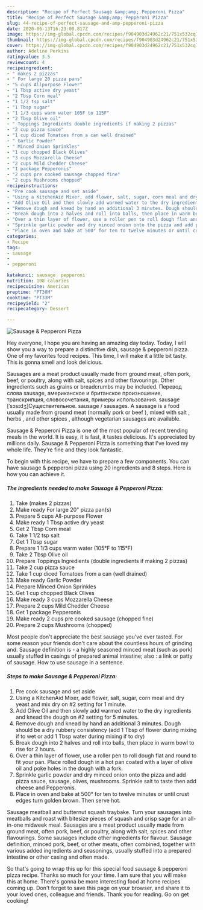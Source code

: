 ```yaml
---
description: "Recipe of Perfect Sausage &amp;amp; Pepperoni Pizza"
title: "Recipe of Perfect Sausage &amp;amp; Pepperoni Pizza"
slug: 44-recipe-of-perfect-sausage-and-amp-pepperoni-pizza
date: 2020-06-13T16:23:00.817Z
image: https://img-global.cpcdn.com/recipes/f904903d24962c21/751x532cq70/sausage-pepperoni-pizza-recipe-main-photo.jpg
thumbnail: https://img-global.cpcdn.com/recipes/f904903d24962c21/751x532cq70/sausage-pepperoni-pizza-recipe-main-photo.jpg
cover: https://img-global.cpcdn.com/recipes/f904903d24962c21/751x532cq70/sausage-pepperoni-pizza-recipe-main-photo.jpg
author: Adeline Perkins
ratingvalue: 3.5
reviewcount: 4
recipeingredient:
- " makes 2 pizzas"
- " For large 20 pizza pans"
- "5 cups Allpurpose Flower"
- "1 Tbsp active dry yeast"
- "2 Tbsp Corn meal"
- "1 1/2 tsp salt"
- "1 Tbsp sugar"
- "1 1/3 cups warm water 105F to 115F"
- "2 Tbsp Olive oil"
- " Toppings Ingredients double ingredients if making 2 pizzas"
- "2 cup pizza sauce"
- "1 cup diced Tomatoes from a can well drained"
- " Garlic Powder"
- " Minced Onion Sprinkles"
- "1 cup chopped Black Olives"
- "3 cups Mozzarella Cheese"
- "2 cups Mild Chedder Cheese"
- "1 package Pepperonis"
- "2 cups pre cooked sausage chopped fine"
- "2 cups Mushrooms chopped"
recipeinstructions:
- "Pre cook sausage and set aside"
- "Using a KitchenAid Mixer, add flower, salt, sugar, corn meal and dry yeast and mix dry on #2 setting for 1 minute."
- "Add Olive Oil and then slowly add warmed water to the dry ingredients and knead the dough on #2 setting for 5 minutes."
- "Remove dough and knead by hand an additional 3 minutes. Dough should be a dry rubbery consistency (add 1 Tbsp of flower during mixing if to wet or add 1 Tbsp water during mixing if to dry)"
- "Break dough into 2 halves and roll into balls, then place in warm bowl to rise for 2 hours."
- "Over a thin layer of flower, use a roller pen to roll dough flat and round to fit your pan. Place rolled dough in a hot pan coated with a layer of olive oil and poke holes in the dough with a fork."
- "Sprinkle garlic powder and dry minced onion onto the pizza and add pizza sauce, sausage, olives, mushrooms. Sprinkle salt to taste then add cheese and Pepperonis."
- "Place in oven and bake at 500° for ten to twelve minutes or until crust edges turn golden brown. Then serve hot."
categories:
- Recipe
tags:
- sausage
- 
- pepperoni

katakunci: sausage  pepperoni 
nutrition: 198 calories
recipecuisine: American
preptime: "PT38M"
cooktime: "PT33M"
recipeyield: "2"
recipecategory: Dessert

---
```



![Sausage &amp; Pepperoni Pizza](https://img-global.cpcdn.com/recipes/f904903d24962c21/751x532cq70/sausage-pepperoni-pizza-recipe-main-photo.jpg)

Hey everyone, I hope you are having an amazing day today. Today, I will show you a way to prepare a distinctive dish, sausage &amp; pepperoni pizza. One of my favorites food recipes. This time, I will make it a little bit tasty. This is gonna smell and look delicious.

Sausages are a meat product usually made from ground meat, often pork, beef, or poultry, along with salt, spices and other flavourings. Other ingredients such as grains or breadcrumbs may be included. Перевод слова sausage, американское и британское произношение, транскрипция, словосочетания, примеры использования. sausage [ˈsɔsɪdʒ]Существительное. sausage / sausages. A sausage is a food usually made from ground meat (normally pork or beef ), mixed with salt , herbs , and other spices , although vegetarian sausages are available.

Sausage &amp; Pepperoni Pizza is one of the most popular of recent trending meals in the world. It is easy, it is fast, it tastes delicious. It's appreciated by millions daily. Sausage &amp; Pepperoni Pizza is something that I've loved my whole life. They're fine and they look fantastic.


To begin with this recipe, we have to prepare a few components. You can have sausage &amp; pepperoni pizza using 20 ingredients and 8 steps. Here is how you can achieve it.

<!--inarticleads1-->

##### The ingredients needed to make Sausage &amp; Pepperoni Pizza:

1. Take  (makes 2 pizzas)
1. Make ready  For large 20&#34; pizza pan(s)
1. Prepare 5 cups All-purpose Flower
1. Make ready 1 Tbsp active dry yeast
1. Get 2 Tbsp Corn meal
1. Take 1 1/2 tsp salt
1. Get 1 Tbsp sugar
1. Prepare 1 1/3 cups warm water (105°F to 115°F)
1. Take 2 Tbsp Olive oil
1. Prepare  Toppings Ingredients (double ingredients if making 2 pizzas)
1. Take 2 cup pizza sauce
1. Take 1 cup diced Tomatoes from a can (well drained)
1. Make ready  Garlic Powder
1. Prepare  Minced Onion Sprinkles
1. Get 1 cup chopped Black Olives
1. Make ready 3 cups Mozzarella Cheese
1. Prepare 2 cups Mild Chedder Cheese
1. Get 1 package Pepperonis
1. Make ready 2 cups pre cooked sausage (chopped fine)
1. Prepare 2 cups Mushrooms (chopped)


Most people don&#39;t appreciate the best sausage you&#39;ve ever tasted. For some reason your friends don&#39;t care about the countless hours of grinding and. Sausage definition is - a highly seasoned minced meat (such as pork) usually stuffed in casings of prepared animal intestine; also : a link or patty of sausage. How to use sausage in a sentence. 

<!--inarticleads2-->

##### Steps to make Sausage &amp; Pepperoni Pizza:

1. Pre cook sausage and set aside
1. Using a KitchenAid Mixer, add flower, salt, sugar, corn meal and dry yeast and mix dry on #2 setting for 1 minute.
1. Add Olive Oil and then slowly add warmed water to the dry ingredients and knead the dough on #2 setting for 5 minutes.
1. Remove dough and knead by hand an additional 3 minutes. Dough should be a dry rubbery consistency (add 1 Tbsp of flower during mixing if to wet or add 1 Tbsp water during mixing if to dry)
1. Break dough into 2 halves and roll into balls, then place in warm bowl to rise for 2 hours.
1. Over a thin layer of flower, use a roller pen to roll dough flat and round to fit your pan. Place rolled dough in a hot pan coated with a layer of olive oil and poke holes in the dough with a fork.
1. Sprinkle garlic powder and dry minced onion onto the pizza and add pizza sauce, sausage, olives, mushrooms. Sprinkle salt to taste then add cheese and Pepperonis.
1. Place in oven and bake at 500° for ten to twelve minutes or until crust edges turn golden brown. Then serve hot.


Sausage meatball and butternut squash traybake. Turn your sausages into meatballs and roast with bitesize pieces of squash and crisp sage for an all-in-one midweek meal. Sausages are a meat product usually made from ground meat, often pork, beef, or poultry, along with salt, spices and other flavourings. Some sausages include other ingredients for flavour. Sausage definition, minced pork, beef, or other meats, often combined, together with various added ingredients and seasonings, usually stuffed into a prepared intestine or other casing and often made. 

So that's going to wrap this up for this special food sausage &amp; pepperoni pizza recipe. Thanks so much for your time. I am sure that you will make this at home. There's gonna be more interesting food at home recipes coming up. Don't forget to save this page on your browser, and share it to your loved ones, colleague and friends. Thank you for reading. Go on get cooking!
